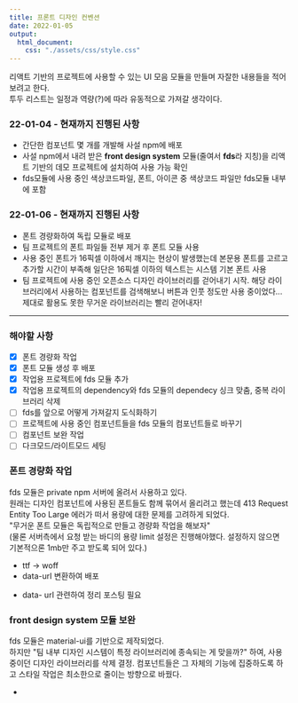 ```yaml
---
title: 프론트 디자인 컨벤션
date: 2022-01-05
output:
  html_document:
    css: "./assets/css/style.css"
---
```


리액트 기반의 프로젝트에 사용할 수 있는 UI 모음 모듈을 만들며 자잘한 내용들을 적어보려고 한다.  
투두 리스트는 일정과 역량(?)에 따라 유동적으로 가져갈 생각이다.

### 22-01-04 - 현재까지 진행된 사항

- 간단한 컴포넌트 몇 개를 개발해 사설 npm에 배포
- 사설 npm에서 내려 받은 **front design system** 모듈(줄여서 **fds**라 지칭)을 리액트 기반의 데모 프로젝트에 설치하여 사용 가능 확인
- fds모듈에 사용 중인 색상코드파일, 폰트, 아이콘 중 색상코드 파일만 fds모듈 내부에 포함

### 22-01-06 - 현재까지 진행된 사항

- 폰트 경량화하여 독립 모듈로 배포
- 팀 프로젝트의 폰트 파일들 전부 제거 후 폰트 모듈 사용
- 사용 중인 폰트가 16픽셀 이하에서 깨지는 현상이 발생했는데 본문용 폰트를 고르고 추가할 시간이 부족해 일단은 16픽셀 이하의 텍스트는 시스템 기본 폰트 사용
- 팀 프로젝트에 사용 중인 오픈소스 디자인 라이브러리를 걷어내기 시작. 해당 라이브러리에서 사용하는 컴포넌트를 검색해보니 버튼과 인풋 정도만 사용 중이었다... 제대로 활용도 못한 무거운 라이브러리는 빨리 걷어내자!

---

### 해야할 사항

- [x] 폰트 경량화 작업
- [x] 폰트 모듈 생성 후 배포
- [x] 작업용 프로젝트에 fds 모듈 추가
- [x] 작업용 프로젝트의 dependency와 fds 모듈의 dependecy 싱크 맞춤, 중복 라이브러리 삭제
- [ ] fds를 앞으로 어떻게 가져갈지 도식화하기
- [ ] 프로젝트에 사용 중인 컴포넌트들을 fds 모듈의 컴포넌트들로 바꾸기
- [ ] 컴포넌트 보완 작업
- [ ] 다크모드/라이트모드 세팅

### 폰트 경량화 작업

fds 모듈은 private npm 서버에 올려서 사용하고 있다.  
원래는 디자인 컴포넌트에 사용된 폰트들도 함께 묶어서 올리려고 했는데 413 Request Entity Too Large 에러가 떠서 용량에 대한 문제를 고려하게 되었다.  
"무거운 폰트 모듈은 독립적으로 만들고 경량화 작업을 해보자"  
(물론 서버측에서 요청 받는 바디의 용량 limit 설정은 진행해야했다. 설정하지 않으면 기본적으론 1mb만 주고 받도록 되어 있다.)

- ttf -> woff
- data-urI 변환하여 배포

* data- urI 관련하여 정리 포스팅 필요

### front design system 모듈 보완

fds 모듈은 material-ui를 기반으로 제작되었다.  
하지만 "팀 내부 디자인 시스템이 특정 라이브러리에 종속되는 게 맞을까?" 하여, 사용 중이던 디자인 라이브러리를 삭제 결정. 컴포넌트들은 그 자체의 기능에 집중하도록 하고 스타일 작업은 최소한으로 줄이는 방향으로 바꿨다.

-
